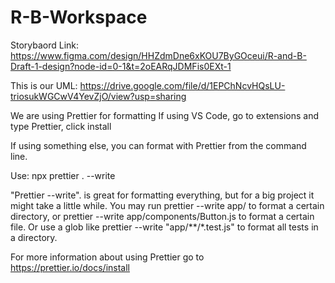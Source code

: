 # R-B-Workspace

Storybaord Link: https://www.figma.com/design/HHZdmDne6xKOU7ByGOceui/R-and-B-Draft-1-design?node-id=0-1&t=2oEARqJDMFis0EXt-1

This is our UML: https://drive.google.com/file/d/1EPChNcvHQsLU-triosukWGCwV4YevZjO/view?usp=sharing

We are using Prettier for formatting
If using VS Code, go to extensions and type Prettier, click install

If using something else, you can format with Prettier from the command line. 

Use:
npx prettier . --write 

"Prettier --write". is great for formatting everything, but for a big project it might take a little while. You may run prettier --write app/ to format a certain directory, or prettier --write app/components/Button.js to format a certain file. Or use a glob like prettier --write "app/**/*.test.js" to format all tests in a directory.

For more information about using Prettier go to https://prettier.io/docs/install

